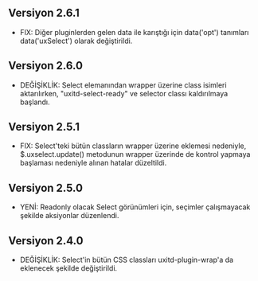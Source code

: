 ## Versiyon 2.6.1
- FIX: Diğer pluginlerden gelen data ile karıştığı için data('opt') tanımları data('uxSelect') olarak değiştirildi.

## Versiyon 2.6.0
- DEĞİŞİKLİK: Select elemanından wrapper üzerine class isimleri aktarılırken, "uxitd-select-ready" ve selector classı kaldırılmaya başlandı. 

## Versiyon 2.5.1
- FIX: Select'teki bütün classların wrapper üzerine eklemesi nedeniyle, $.uxselect.update() metodunun wrapper üzerinde de kontrol yapmaya başlaması nedeniyle alınan hatalar düzeltildi.

## Versiyon 2.5.0
- YENİ: Readonly olacak Select görünümleri için, seçimler çalışmayacak şekilde aksiyonlar düzenlendi.

## Versiyon 2.4.0
- DEĞİŞİKLİK: Select'in bütün CSS classları uxitd-plugin-wrap'a da eklenecek şekilde değiştirildi.
